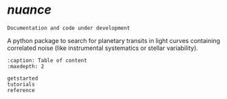 # *nuance*

```{warning}
Documentation and code under development
```

A python package to search for planetary transits in light curves containing correlated noise (like instrumental systematics or stellar variability). 

```{toctree}
:caption: Table of content
:maxdepth: 2

getstarted
tutorials
reference
```